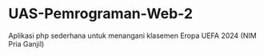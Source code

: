 # UAS-Pemrograman-Web-2
Aplikasi php sederhana untuk menangani klasemen Eropa UEFA 2024 (NIM Pria Ganjil)

